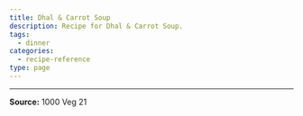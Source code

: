 ```yaml
---
title: Dhal & Carrot Soup
description: Recipe for Dhal & Carrot Soup.
tags:
  - dinner
categories:
  - recipe-reference
type: page
---
```


---

**Source:** 1000 Veg 21